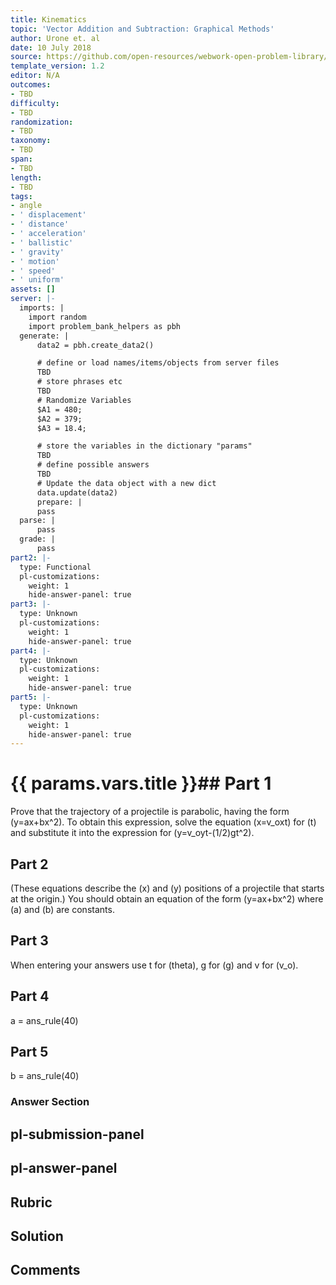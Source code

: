 ```yaml
---
title: Kinematics
topic: 'Vector Addition and Subtraction: Graphical Methods'
author: Urone et. al
date: 10 July 2018
source: https://github.com/open-resources/webwork-open-problem-library/tree/master/Contrib/BrockPhysics/College_Physics_Urone/3.Two_Dimensional_Kinematics/Vector_Addition_and_Subtraction_Analytical_Method/NU_U17-03-03-003.pg
template_version: 1.2
editor: N/A
outcomes:
- TBD
difficulty:
- TBD
randomization:
- TBD
taxonomy:
- TBD
span:
- TBD
length:
- TBD
tags:
- angle
- ' displacement'
- ' distance'
- ' acceleration'
- ' ballistic'
- ' gravity'
- ' motion'
- ' speed'
- ' uniform'
assets: []
server: |-
  imports: |
    import random
    import problem_bank_helpers as pbh
  generate: |
      data2 = pbh.create_data2()

      # define or load names/items/objects from server files
      TBD
      # store phrases etc
      TBD
      # Randomize Variables
      $A1 = 480;
      $A2 = 379;
      $A3 = 18.4;

      # store the variables in the dictionary "params"
      TBD
      # define possible answers
      TBD
      # Update the data object with a new dict
      data.update(data2)
      prepare: |
      pass
  parse: |
      pass
  grade: |
      pass
part2: |-
  type: Functional
  pl-customizations:
    weight: 1
    hide-answer-panel: true
part3: |-
  type: Unknown
  pl-customizations:
    weight: 1
    hide-answer-panel: true
part4: |-
  type: Unknown
  pl-customizations:
    weight: 1
    hide-answer-panel: true
part5: |-
  type: Unknown
  pl-customizations:
    weight: 1
    hide-answer-panel: true
---
```


# {{ params.vars.title }}## Part 1 
Prove that the trajectory of a projectile is parabolic, having the form (y=ax+bx^2). To obtain this expression, solve the equation (x=v_oxt) for (t) and substitute it into the expression for (y=v_oyt-(1/2)gt^2). 
## Part 2 
(These equations describe the (x) and (y) positions of a projectile that starts at the origin.) You should obtain an equation of the form (y=ax+bx^2) where (a) and (b) are constants. 
## Part 3 
When entering your answers use t for (theta), g for (g) and v for (v_o). 
## Part 4 
a = ans_rule(40) 
## Part 5 
b = ans_rule(40) 


### Answer Section 


## pl-submission-panel 


## pl-answer-panel 


## Rubric 


## Solution 


## Comments 


